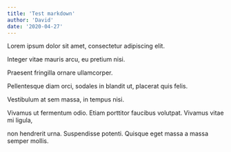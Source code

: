 ```yaml
---
title: 'Test markdown'
author: 'David'
date: '2020-04-27'
---
```


Lorem ipsum dolor sit amet, consectetur adipiscing elit. 

Integer vitae mauris arcu, eu pretium nisi. 

Praesent fringilla ornare ullamcorper. 

Pellentesque diam orci, sodales in blandit ut, placerat quis felis. 

Vestibulum at sem massa, in tempus nisi. 

Vivamus ut fermentum odio. Etiam porttitor faucibus volutpat. Vivamus vitae mi ligula, 

non hendrerit urna. Suspendisse potenti. Quisque eget massa a massa semper mollis.
